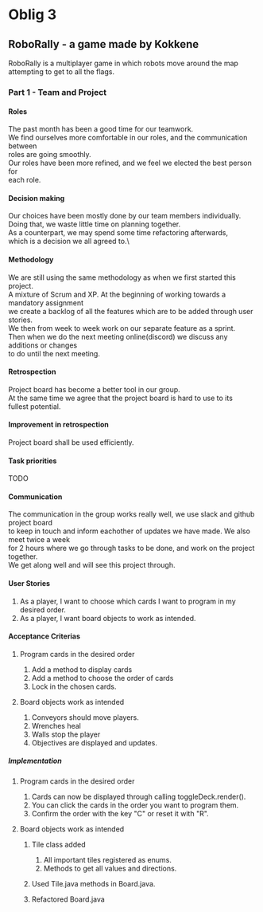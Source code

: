 # Oblig 3

## RoboRally - a game made by Kokkene
RoboRally is a multiplayer game in which robots move around the map attempting to get to all the flags. 

### Part 1 - Team and Project

#### Roles
The past month has been a good time for our teamwork.\
We find ourselves more comfortable in our roles, and the communication between\
roles are going smoothly.\
Our roles have been more refined, and we feel we elected the best person for\
each role.

#### Decision making 
Our choices have been mostly done by our team members individually.\
Doing that, we waste little time on planning together.\
As a counterpart, we may spend some time refactoring afterwards,\
which is a decision we all agreed to.\

#### Methodology
We are still using the same methodology as when we first started this project.\
A mixture of Scrum and XP. At the beginning of working towards a mandatory assignment\
we create a backlog of all the features which are to be added through user stories.\
We then from week to week work on our separate feature as a sprint.\
Then when we do the next meeting online(discord) we discuss any additions or changes\
to do until the next meeting.

#### Retrospection
Project board has become a better tool in our group.\
At the same time we agree that the project board is hard to use to its\
fullest potential.

#### Improvement in retrospection
Project board shall be used efficiently.

#### Task priorities
TODO

#### Communication
The communication in the group works really well, we use slack and github project board\
to keep in touch and inform eachother of updates we have made. We also meet twice a week\
for 2 hours where we go through tasks to be done, and work on the project together.\
We get along well and will see this project through.

#### User Stories

1.    As a player, I want to choose which cards I want to program in my desired order.
2.    As a player, I want board objects to work as intended.

#### Acceptance Criterias

1.   Program cards in the desired order
      1.   Add a method to display cards
      2.   Add a method to choose the order of cards
      3.   Lock in the chosen cards.
    
    
2.   Board objects work as intended
      1.   Conveyors should move players.
      2.   Wrenches heal
      3.   Walls stop the player
      4.   Objectives are displayed and updates.

##### Implementation

1.    Program cards in the desired order
      1.    Cards can now be displayed through calling toggleDeck.render().
      2.    You can click the cards in the order you want to program them.
      3.    Confirm the order with the key "C" or reset it with "R".

2.    Board objects work as intended
      1.    Tile class added
            1.    All important tiles registered as enums.
            2.    Methods to get all values and directions.
         
      2.    Used Tile.java methods in Board.java.
      
      3.    Refactored Board.java